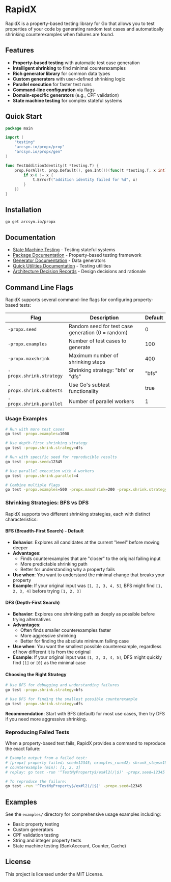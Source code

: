 # RapidX

RapidX is a property-based testing library for Go that allows you to test properties of your code by generating random test cases and automatically shrinking counterexamples when failures are found.

## Features

- **Property-based testing** with automatic test case generation
- **Intelligent shrinking** to find minimal counterexamples
- **Rich generator library** for common data types
- **Custom generators** with user-defined shrinking logic
- **Parallel execution** for faster test runs
- **Command-line configuration** via flags
- **Domain-specific generators** (e.g., CPF validation)
- **State machine testing** for complex stateful systems

## Quick Start

```go
package main

import (
    "testing"
    "arcsyn.io/propx/prop"
    "arcsyn.io/propx/gen"
)

func TestAdditionIdentity(t *testing.T) {
    prop.ForAll(t, prop.Default(), gen.Int())(func(t *testing.T, x int) {
        if x+0 != x {
            t.Errorf("addition identity failed for %d", x)
        }
    })
}
```

## Installation

```bash
go get arcsyn.io/propx
```

## Documentation

- [State Machine Testing](docs/state-machine.md) - Testing stateful systems
- [Package Documentation](prop_docs.txt) - Property-based testing framework
- [Generator Documentation](gen_docs.txt) - Data generators
- [Quick Utilities Documentation](quick_docs.txt) - Testing utilities
- [Architecture Decision Records](docs/adrs) - Design decisions and rationale

## Command Line Flags

RapidX supports several command-line flags for configuring property-based tests:

| Flag | Description | Default |
|------|-------------|---------|
| `-propx.seed` | Random seed for test case generation (0 = random) | 0 |
| `-propx.examples` | Number of test cases to generate | 100 |
| `-propx.maxshrink` | Maximum number of shrinking steps | 400 |
| `-propx.shrink.strategy` | Shrinking strategy: "bfs" or "dfs" | "bfs" |
| `-propx.shrink.subtests` | Use Go's subtest functionality | true |
| `-propx.shrink.parallel` | Number of parallel workers | 1 |

### Usage Examples

```bash
# Run with more test cases
go test -propx.examples=1000

# Use depth-first shrinking strategy
go test -propx.shrink.strategy=dfs

# Run with specific seed for reproducible results
go test -propx.seed=12345

# Use parallel execution with 4 workers
go test -propx.shrink.parallel=4

# Combine multiple flags
go test -propx.examples=500 -propx.maxshrink=200 -propx.shrink.strategy=dfs -propx.shrink.parallel=2
```

### Shrinking Strategies: BFS vs DFS

RapidX supports two different shrinking strategies, each with distinct characteristics:

#### BFS (Breadth-First Search) - Default
- **Behavior**: Explores all candidates at the current "level" before moving deeper
- **Advantages**:
  - Finds counterexamples that are "closer" to the original failing input
  - More predictable shrinking path
  - Better for understanding why a property fails
- **Use when**: You want to understand the minimal change that breaks your property
- **Example**: If your original input was `[1, 2, 3, 4, 5]`, BFS might find `[1, 2, 3, 4]` before trying `[1, 2, 3]`

#### DFS (Depth-First Search)
- **Behavior**: Explores one shrinking path as deeply as possible before trying alternatives
- **Advantages**:
  - Often finds smaller counterexamples faster
  - More aggressive shrinking
  - Better for finding the absolute minimum failing case
- **Use when**: You want the smallest possible counterexample, regardless of how different it is from the original
- **Example**: If your original input was `[1, 2, 3, 4, 5]`, DFS might quickly find `[1]` or `[0]` as the minimal case

#### Choosing the Right Strategy

```bash
# Use BFS for debugging and understanding failures
go test -propx.shrink.strategy=bfs

# Use DFS for finding the smallest possible counterexample
go test -propx.shrink.strategy=dfs
```

**Recommendation**: Start with BFS (default) for most use cases, then try DFS if you need more aggressive shrinking.

### Reproducing Failed Tests

When a property-based test fails, RapidX provides a command to reproduce the exact failure:

```bash
# Example output from a failed test:
# [propx] property failed; seed=12345; examples_run=42; shrunk_steps=15
# counterexample (min): [1, 2, 3]
# replay: go test -run '^TestMyProperty$/ex#l2(/|$)' -propx.seed=12345

# To reproduce the failure:
go test -run '^TestMyProperty$/ex#l2(/|$)' -propx.seed=12345
```

## Examples

See the `examples/` directory for comprehensive usage examples including:
- Basic property testing
- Custom generators
- CPF validation testing
- String and integer property tests
- State machine testing (BankAccount, Counter, Cache)

## License

This project is licensed under the MIT License.
